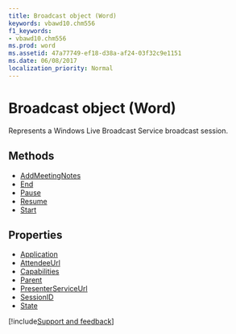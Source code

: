 ```yaml
---
title: Broadcast object (Word)
keywords: vbawd10.chm556
f1_keywords:
- vbawd10.chm556
ms.prod: word
ms.assetid: 47a77749-ef18-d38a-af24-03f32c9e1151
ms.date: 06/08/2017
localization_priority: Normal
---
```



# Broadcast object (Word)

Represents a Windows Live Broadcast Service broadcast session.

## Methods

- [AddMeetingNotes](Word.broadcast.addmeetingnotes.md)
- [End](Word.broadcast.end.md)
- [Pause](Word.broadcast.pause.md)
- [Resume](Word.broadcast.resume.md)
- [Start](Word.broadcast.start.md)

## Properties

- [Application](Word.broadcast.application.md)
- [AttendeeUrl](Word.broadcast.attendeeurl.md)
- [Capabilities](Word.broadcast.capabilities.md)
- [Parent](Word.broadcast.parent.md)
- [PresenterServiceUrl](Word.broadcast.presenterserviceurl.md)
- [SessionID](Word.broadcast.sessionid.md)
- [State](Word.broadcast.state.md)


[!include[Support and feedback](~/includes/feedback-boilerplate.md)]